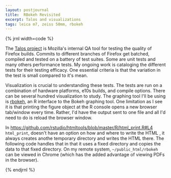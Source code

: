 ```yaml
---
layout: postjournal
title:  RBokeh Revisited
excerpt: Talos and visualizations
tags: leica m7, zeiss 50mm, rbokeh
---
```



{% jrnl width=code %}

The <a href='https://wiki.mozilla.org/Buildbot/Talos'>Talos
project</a> is Mozilla's internal QA tool for testing the quality of
Firefox builds. Commits to different branches of Firefox get batched,
compiled and tested on a battery of test suites. Some are unit tests
and many others performance tests. My ongoing work is cataloging the
different tests for their testing efficacy. One essential criteria is
that the variation in the test is small compared to it's mean.
</p>

<p> Visualization is crucial to understanding these tests. The tests
are run on a combination of hardware platforms, e10s builds, and
compile options. There can be several hundred visualization to
study. The graphing tool I'll be using is <a
href='https://github.com/bokeh/rbokeh'>rbokeh</a>, an R interface to
the Bokeh graphing tool. One limitation as I see it is that printing
the figure object at the R console opens a new browser tab/window
every time. Rather, I'd have the output sent to one file and all I'd
need to do is reload the browser window.
</p>

In <a
href='https://github.com/rstudio/htmltools/blob/master/R/html_print.R#L41'>https://github.com/rstudio/htmltools/blob/master/R/html_print.R#L4</a>
`html_print`, doesn't have an option on how and where to write
the HTML , it always creates anothe temporary directory and writes the
HTML there.  The following code handles that in that it uses a fixed
directory and copies the data to that fixed directory. On my remote
system, `~/public_html/rbokeh` can be viewed in Chrome (which
has the added advantage of viewing PDFs in the browser).


<script src="https://gist.github.com/saptarshiguha/f292097f1d6f4695d3e5.js"></script>




{% endjrnl %}
<!-- Ends op most -->
